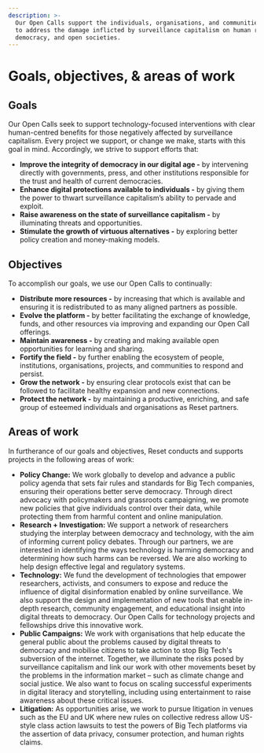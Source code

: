 ```yaml
---
description: >-
  Our Open Calls support the individuals, organisations, and communities working
  to address the damage inflicted by surveillance capitalism on human rights,
  democracy, and open societies.
---
```


# Goals, objectives, & areas of work

## Goals

Our Open Calls seek to support technology-focused interventions with clear human-centred benefits for those negatively affected by surveillance capitalism. Every project we support, or change we make, starts with this goal in mind. Accordingly, we strive to support efforts that:

* **Improve the integrity of democracy in our digital age -** by intervening directly with governments, press, and other institutions responsible for the trust and health of current democracies.
* **Enhance digital protections available to individuals -** by giving them the power to thwart surveillance capitalism’s ability to pervade and exploit.
* **Raise awareness on the state of surveillance capitalism -** by illuminating threats and opportunities.
* **Stimulate the growth of virtuous alternatives -** by exploring better policy creation and money-making models.

## Objectives

To accomplish our goals, we use our Open Calls to continually:

* **Distribute more resources -** by increasing that which is available and ensuring it is redistributed to as many aligned partners as possible.
* **Evolve the platform -** by better facilitating the exchange of knowledge, funds, and other resources via improving and expanding our Open Call offerings.
* **Maintain awareness -** by creating and making available open opportunities for learning and sharing.
* **Fortify the field -** by further enabling the ecosystem of people, institutions, organisations, projects, and communities to respond and persist.
* **Grow the network -** by ensuring clear protocols exist that can be followed to facilitate healthy expansion and new connections.
* **Protect the network -** by maintaining a productive, enriching, and safe group of esteemed individuals and organisations as Reset partners.

## Areas of work

In furtherance of our goals and objectives, Reset conducts and supports projects in the following  areas of work:

* **Policy Change:** We work globally to develop and advance a public policy agenda that sets fair rules and standards for Big Tech companies, ensuring their operations better serve democracy. Through direct advocacy with policymakers and grassroots campaigning, we promote new policies that give individuals control over their data, while protecting them from harmful content and online manipulation.
* **Research + Investigation:** We support a network of researchers studying the interplay between democracy and technology, with the aim of informing current policy debates. Through our partners, we are interested in identifying the ways technology is harming democracy and determining how such harms can be reversed. We are also working to help design effective legal and regulatory systems. 
* **Technology:** We fund the development of technologies that empower researchers, activists, and consumers to expose and reduce the influence of digital disinformation enabled by online surveillance. We also support the design and implementation of new tools that enable in-depth research, community engagement, and educational insight into digital threats to democracy. Our Open Calls for technology projects and fellowships drive this innovative work.
* **Public Campaigns:** We work with organisations that help educate the general public about the problems caused by digital threats to democracy and mobilise citizens to take action to stop Big Tech's subversion of the internet. Together, we illuminate the risks posed by surveillance capitalism and link our work with other movements beset by the problems in the information market – such as climate change and social justice. We also want to focus on scaling successful experiments in digital literacy and storytelling, including using entertainment to raise awareness about these critical issues. 
* **Litigation:** As opportunities arise, we work to pursue litigation in venues such as the EU and UK where new rules on collective redress allow US-style class action lawsuits to test the powers of Big Tech platforms via the assertion of data privacy, consumer protection, and human rights claims.

